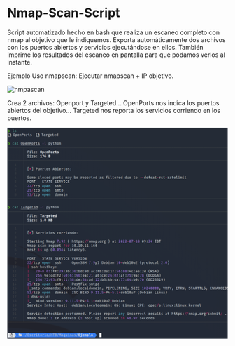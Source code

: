 # Nmap-Scan-Script
Script automatizado hecho en bash que realiza un escaneo completo con nmap al objetivo que le indiquemos. Exporta automáticamente dos archivos con los puertos abiertos y servicios ejecutándose en ellos. También imprime los resultados del escaneo en pantalla para que podamos verlos al instante.

Ejemplo Uso nmapscan: Ejecutar nmapscan + IP objetivo.

![nmpascan](https://githubraw.com/H4ckM1nd/Nmap-Scan-Script/main/Capturas/nmapscan1.png)

Crea 2 archivos: Openport y Targeted...
OpenPorts nos indica los puertos abiertos del objetivo...
Targeted nos reporta los servicios corriendo en los puertos.

![Directorios](https://github.com/H4ckM1nd/Nmap-Scan-Script/blob/main/Capturas/nmapscan2.png)
